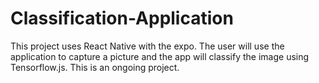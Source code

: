 # Classification-Application

This project uses React Native with the expo. The user will use the application to capture a picture and the app will classify the image using Tensorflow.js.
This is an ongoing project.
